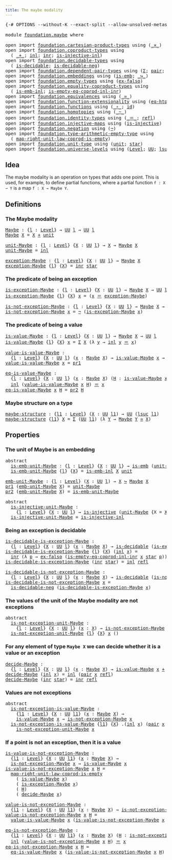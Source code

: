 ```yaml
---
title: The maybe modality
---
```


<pre class="Agda"><a id="44" class="Symbol">{-#</a> <a id="48" class="Keyword">OPTIONS</a> <a id="56" class="Pragma">--without-K</a> <a id="68" class="Pragma">--exact-split</a> <a id="82" class="Pragma">--allow-unsolved-metas</a> <a id="105" class="Symbol">#-}</a>

<a id="110" class="Keyword">module</a> <a id="117" href="foundation.maybe.html" class="Module">foundation.maybe</a> <a id="134" class="Keyword">where</a>

<a id="141" class="Keyword">open</a> <a id="146" class="Keyword">import</a> <a id="153" href="foundation.cartesian-product-types.html" class="Module">foundation.cartesian-product-types</a> <a id="188" class="Keyword">using</a> <a id="194" class="Symbol">(</a><a id="195" href="foundation-core.cartesian-product-types.html#590" class="Function Operator">_×_</a><a id="198" class="Symbol">)</a>
<a id="200" class="Keyword">open</a> <a id="205" class="Keyword">import</a> <a id="212" href="foundation.coproduct-types.html" class="Module">foundation.coproduct-types</a> <a id="239" class="Keyword">using</a>
  <a id="247" class="Symbol">(</a> <a id="249" href="foundation.coproduct-types.html#1182" class="Datatype Operator">_+_</a><a id="252" class="Symbol">;</a> <a id="254" href="foundation.coproduct-types.html#1250" class="InductiveConstructor">inl</a><a id="257" class="Symbol">;</a> <a id="259" href="foundation.coproduct-types.html#1268" class="InductiveConstructor">inr</a><a id="262" class="Symbol">;</a> <a id="264" href="foundation.coproduct-types.html#2376" class="Function">is-injective-inl</a><a id="280" class="Symbol">)</a>
<a id="282" class="Keyword">open</a> <a id="287" class="Keyword">import</a> <a id="294" href="foundation.decidable-types.html" class="Module">foundation.decidable-types</a> <a id="321" class="Keyword">using</a>
  <a id="329" class="Symbol">(</a> <a id="331" href="foundation.decidable-types.html#1915" class="Function">is-decidable</a><a id="343" class="Symbol">;</a> <a id="345" href="foundation.decidable-types.html#4731" class="Function">is-decidable-neg</a><a id="361" class="Symbol">)</a>
<a id="363" class="Keyword">open</a> <a id="368" class="Keyword">import</a> <a id="375" href="foundation.dependent-pair-types.html" class="Module">foundation.dependent-pair-types</a> <a id="407" class="Keyword">using</a> <a id="413" class="Symbol">(</a><a id="414" href="foundation-core.dependent-pair-types.html#515" class="Record">Σ</a><a id="415" class="Symbol">;</a> <a id="417" href="foundation-core.dependent-pair-types.html#588" class="InductiveConstructor">pair</a><a id="421" class="Symbol">;</a> <a id="423" href="foundation-core.dependent-pair-types.html#605" class="Field">pr1</a><a id="426" class="Symbol">;</a> <a id="428" href="foundation-core.dependent-pair-types.html#617" class="Field">pr2</a><a id="431" class="Symbol">)</a>
<a id="433" class="Keyword">open</a> <a id="438" class="Keyword">import</a> <a id="445" href="foundation.embeddings.html" class="Module">foundation.embeddings</a> <a id="467" class="Keyword">using</a> <a id="473" class="Symbol">(</a><a id="474" href="foundation-core.embeddings.html#992" class="Function">is-emb</a><a id="480" class="Symbol">;</a> <a id="482" href="foundation-core.embeddings.html#1074" class="Function Operator">_↪_</a><a id="485" class="Symbol">)</a>
<a id="487" class="Keyword">open</a> <a id="492" class="Keyword">import</a> <a id="499" href="foundation.empty-types.html" class="Module">foundation.empty-types</a> <a id="522" class="Keyword">using</a> <a id="528" class="Symbol">(</a><a id="529" href="foundation-core.empty-types.html#1160" class="Function">ex-falso</a><a id="537" class="Symbol">)</a>
<a id="539" class="Keyword">open</a> <a id="544" class="Keyword">import</a> <a id="551" href="foundation.equality-coproduct-types.html" class="Module">foundation.equality-coproduct-types</a> <a id="587" class="Keyword">using</a>
  <a id="595" class="Symbol">(</a> <a id="597" href="foundation.equality-coproduct-types.html#8367" class="Function">is-emb-inl</a><a id="607" class="Symbol">;</a> <a id="609" href="foundation.equality-coproduct-types.html#5941" class="Function">is-empty-eq-coprod-inl-inr</a><a id="635" class="Symbol">)</a>
<a id="637" class="Keyword">open</a> <a id="642" class="Keyword">import</a> <a id="649" href="foundation.equivalences.html" class="Module">foundation.equivalences</a> <a id="673" class="Keyword">using</a> <a id="679" class="Symbol">(</a><a id="680" href="foundation-core.equivalences.html#1621" class="Function Operator">_≃_</a><a id="683" class="Symbol">)</a>
<a id="685" class="Keyword">open</a> <a id="690" class="Keyword">import</a> <a id="697" href="foundation.function-extensionality.html" class="Module">foundation.function-extensionality</a> <a id="732" class="Keyword">using</a> <a id="738" class="Symbol">(</a><a id="739" href="foundation-core.function-extensionality.html#1463" class="Function">eq-htpy</a><a id="746" class="Symbol">)</a>
<a id="748" class="Keyword">open</a> <a id="753" class="Keyword">import</a> <a id="760" href="foundation.functions.html" class="Module">foundation.functions</a> <a id="781" class="Keyword">using</a> <a id="787" class="Symbol">(</a><a id="788" href="foundation-core.functions.html#420" class="Function Operator">_∘_</a><a id="791" class="Symbol">;</a> <a id="793" href="foundation-core.functions.html#322" class="Function">id</a><a id="795" class="Symbol">)</a>
<a id="797" class="Keyword">open</a> <a id="802" class="Keyword">import</a> <a id="809" href="foundation.homotopies.html" class="Module">foundation.homotopies</a> <a id="831" class="Keyword">using</a> <a id="837" class="Symbol">(</a><a id="838" href="foundation-core.homotopies.html#1249" class="Function Operator">_~_</a><a id="841" class="Symbol">)</a>
<a id="843" class="Keyword">open</a> <a id="848" class="Keyword">import</a> <a id="855" href="foundation.identity-types.html" class="Module">foundation.identity-types</a> <a id="881" class="Keyword">using</a> <a id="887" class="Symbol">(</a><a id="888" href="foundation-core.identity-types.html#1865" class="Function Operator">_＝_</a><a id="891" class="Symbol">;</a> <a id="893" href="foundation-core.identity-types.html#1820" class="InductiveConstructor">refl</a><a id="897" class="Symbol">)</a>
<a id="899" class="Keyword">open</a> <a id="904" class="Keyword">import</a> <a id="911" href="foundation.injective-maps.html" class="Module">foundation.injective-maps</a> <a id="937" class="Keyword">using</a> <a id="943" class="Symbol">(</a><a id="944" href="foundation.injective-maps.html#1453" class="Function">is-injective</a><a id="956" class="Symbol">)</a>
<a id="958" class="Keyword">open</a> <a id="963" class="Keyword">import</a> <a id="970" href="foundation.negation.html" class="Module">foundation.negation</a> <a id="990" class="Keyword">using</a> <a id="996" class="Symbol">(</a><a id="997" href="foundation-core.negation.html#465" class="Function">¬</a><a id="998" class="Symbol">)</a>
<a id="1000" class="Keyword">open</a> <a id="1005" class="Keyword">import</a> <a id="1012" href="foundation.type-arithmetic-empty-type.html" class="Module">foundation.type-arithmetic-empty-type</a> <a id="1050" class="Keyword">using</a>
  <a id="1058" class="Symbol">(</a> <a id="1060" href="foundation.type-arithmetic-empty-type.html#7661" class="Function">map-right-unit-law-coprod-is-empty</a><a id="1094" class="Symbol">)</a>
<a id="1096" class="Keyword">open</a> <a id="1101" class="Keyword">import</a> <a id="1108" href="foundation.unit-type.html" class="Module">foundation.unit-type</a> <a id="1129" class="Keyword">using</a> <a id="1135" class="Symbol">(</a><a id="1136" href="foundation.unit-type.html#1084" class="Datatype">unit</a><a id="1140" class="Symbol">;</a> <a id="1142" href="foundation.unit-type.html#1108" class="InductiveConstructor">star</a><a id="1146" class="Symbol">)</a>
<a id="1148" class="Keyword">open</a> <a id="1153" class="Keyword">import</a> <a id="1160" href="foundation.universe-levels.html" class="Module">foundation.universe-levels</a> <a id="1187" class="Keyword">using</a> <a id="1193" class="Symbol">(</a><a id="1194" href="Agda.Primitive.html#597" class="Postulate">Level</a><a id="1199" class="Symbol">;</a> <a id="1201" href="foundation-core.universe-levels.html#235" class="Primitive">UU</a><a id="1203" class="Symbol">;</a> <a id="1205" href="Agda.Primitive.html#780" class="Primitive">lsuc</a><a id="1209" class="Symbol">)</a>
</pre>
## Idea

The maybe modality is an operation on types that adds one point. This is used, for example, to define partial functions, where a partial function `f : X ⇀ Y` is a map `f : X → Maybe Y`.

## Definitions

### The Maybe modality

<pre class="Agda"><a id="Maybe"></a><a id="1460" href="foundation.maybe.html#1460" class="Function">Maybe</a> <a id="1466" class="Symbol">:</a> <a id="1468" class="Symbol">{</a><a id="1469" href="foundation.maybe.html#1469" class="Bound">l</a> <a id="1471" class="Symbol">:</a> <a id="1473" href="Agda.Primitive.html#597" class="Postulate">Level</a><a id="1478" class="Symbol">}</a> <a id="1480" class="Symbol">→</a> <a id="1482" href="foundation-core.universe-levels.html#235" class="Primitive">UU</a> <a id="1485" href="foundation.maybe.html#1469" class="Bound">l</a> <a id="1487" class="Symbol">→</a> <a id="1489" href="foundation-core.universe-levels.html#235" class="Primitive">UU</a> <a id="1492" href="foundation.maybe.html#1469" class="Bound">l</a>
<a id="1494" href="foundation.maybe.html#1460" class="Function">Maybe</a> <a id="1500" href="foundation.maybe.html#1500" class="Bound">X</a> <a id="1502" class="Symbol">=</a> <a id="1504" href="foundation.maybe.html#1500" class="Bound">X</a> <a id="1506" href="foundation.coproduct-types.html#1182" class="Datatype Operator">+</a> <a id="1508" href="foundation.unit-type.html#1084" class="Datatype">unit</a>

<a id="unit-Maybe"></a><a id="1514" href="foundation.maybe.html#1514" class="Function">unit-Maybe</a> <a id="1525" class="Symbol">:</a> <a id="1527" class="Symbol">{</a><a id="1528" href="foundation.maybe.html#1528" class="Bound">l</a> <a id="1530" class="Symbol">:</a> <a id="1532" href="Agda.Primitive.html#597" class="Postulate">Level</a><a id="1537" class="Symbol">}</a> <a id="1539" class="Symbol">{</a><a id="1540" href="foundation.maybe.html#1540" class="Bound">X</a> <a id="1542" class="Symbol">:</a> <a id="1544" href="foundation-core.universe-levels.html#235" class="Primitive">UU</a> <a id="1547" href="foundation.maybe.html#1528" class="Bound">l</a><a id="1548" class="Symbol">}</a> <a id="1550" class="Symbol">→</a> <a id="1552" href="foundation.maybe.html#1540" class="Bound">X</a> <a id="1554" class="Symbol">→</a> <a id="1556" href="foundation.maybe.html#1460" class="Function">Maybe</a> <a id="1562" href="foundation.maybe.html#1540" class="Bound">X</a>
<a id="1564" href="foundation.maybe.html#1514" class="Function">unit-Maybe</a> <a id="1575" class="Symbol">=</a> <a id="1577" href="foundation.coproduct-types.html#1250" class="InductiveConstructor">inl</a>

<a id="exception-Maybe"></a><a id="1582" href="foundation.maybe.html#1582" class="Function">exception-Maybe</a> <a id="1598" class="Symbol">:</a> <a id="1600" class="Symbol">{</a><a id="1601" href="foundation.maybe.html#1601" class="Bound">l</a> <a id="1603" class="Symbol">:</a> <a id="1605" href="Agda.Primitive.html#597" class="Postulate">Level</a><a id="1610" class="Symbol">}</a> <a id="1612" class="Symbol">{</a><a id="1613" href="foundation.maybe.html#1613" class="Bound">X</a> <a id="1615" class="Symbol">:</a> <a id="1617" href="foundation-core.universe-levels.html#235" class="Primitive">UU</a> <a id="1620" href="foundation.maybe.html#1601" class="Bound">l</a><a id="1621" class="Symbol">}</a> <a id="1623" class="Symbol">→</a> <a id="1625" href="foundation.maybe.html#1460" class="Function">Maybe</a> <a id="1631" href="foundation.maybe.html#1613" class="Bound">X</a>
<a id="1633" href="foundation.maybe.html#1582" class="Function">exception-Maybe</a> <a id="1649" class="Symbol">{</a><a id="1650" href="foundation.maybe.html#1650" class="Bound">l</a><a id="1651" class="Symbol">}</a> <a id="1653" class="Symbol">{</a><a id="1654" href="foundation.maybe.html#1654" class="Bound">X</a><a id="1655" class="Symbol">}</a> <a id="1657" class="Symbol">=</a> <a id="1659" href="foundation.coproduct-types.html#1268" class="InductiveConstructor">inr</a> <a id="1663" href="foundation.unit-type.html#1108" class="InductiveConstructor">star</a>
</pre>
### The predicate of being an exception

<pre class="Agda"><a id="is-exception-Maybe"></a><a id="1722" href="foundation.maybe.html#1722" class="Function">is-exception-Maybe</a> <a id="1741" class="Symbol">:</a> <a id="1743" class="Symbol">{</a><a id="1744" href="foundation.maybe.html#1744" class="Bound">l</a> <a id="1746" class="Symbol">:</a> <a id="1748" href="Agda.Primitive.html#597" class="Postulate">Level</a><a id="1753" class="Symbol">}</a> <a id="1755" class="Symbol">{</a><a id="1756" href="foundation.maybe.html#1756" class="Bound">X</a> <a id="1758" class="Symbol">:</a> <a id="1760" href="foundation-core.universe-levels.html#235" class="Primitive">UU</a> <a id="1763" href="foundation.maybe.html#1744" class="Bound">l</a><a id="1764" class="Symbol">}</a> <a id="1766" class="Symbol">→</a> <a id="1768" href="foundation.maybe.html#1460" class="Function">Maybe</a> <a id="1774" href="foundation.maybe.html#1756" class="Bound">X</a> <a id="1776" class="Symbol">→</a> <a id="1778" href="foundation-core.universe-levels.html#235" class="Primitive">UU</a> <a id="1781" href="foundation.maybe.html#1744" class="Bound">l</a>
<a id="1783" href="foundation.maybe.html#1722" class="Function">is-exception-Maybe</a> <a id="1802" class="Symbol">{</a><a id="1803" href="foundation.maybe.html#1803" class="Bound">l</a><a id="1804" class="Symbol">}</a> <a id="1806" class="Symbol">{</a><a id="1807" href="foundation.maybe.html#1807" class="Bound">X</a><a id="1808" class="Symbol">}</a> <a id="1810" href="foundation.maybe.html#1810" class="Bound">x</a> <a id="1812" class="Symbol">=</a> <a id="1814" class="Symbol">(</a><a id="1815" href="foundation.maybe.html#1810" class="Bound">x</a> <a id="1817" href="foundation-core.identity-types.html#1865" class="Function Operator">＝</a> <a id="1819" href="foundation.maybe.html#1582" class="Function">exception-Maybe</a><a id="1834" class="Symbol">)</a>

<a id="is-not-exception-Maybe"></a><a id="1837" href="foundation.maybe.html#1837" class="Function">is-not-exception-Maybe</a> <a id="1860" class="Symbol">:</a> <a id="1862" class="Symbol">{</a><a id="1863" href="foundation.maybe.html#1863" class="Bound">l</a> <a id="1865" class="Symbol">:</a> <a id="1867" href="Agda.Primitive.html#597" class="Postulate">Level</a><a id="1872" class="Symbol">}</a> <a id="1874" class="Symbol">{</a><a id="1875" href="foundation.maybe.html#1875" class="Bound">X</a> <a id="1877" class="Symbol">:</a> <a id="1879" href="foundation-core.universe-levels.html#235" class="Primitive">UU</a> <a id="1882" href="foundation.maybe.html#1863" class="Bound">l</a><a id="1883" class="Symbol">}</a> <a id="1885" class="Symbol">→</a> <a id="1887" href="foundation.maybe.html#1460" class="Function">Maybe</a> <a id="1893" href="foundation.maybe.html#1875" class="Bound">X</a> <a id="1895" class="Symbol">→</a> <a id="1897" href="foundation-core.universe-levels.html#235" class="Primitive">UU</a> <a id="1900" href="foundation.maybe.html#1863" class="Bound">l</a>
<a id="1902" href="foundation.maybe.html#1837" class="Function">is-not-exception-Maybe</a> <a id="1925" href="foundation.maybe.html#1925" class="Bound">x</a> <a id="1927" class="Symbol">=</a> <a id="1929" href="foundation-core.negation.html#465" class="Function">¬</a> <a id="1931" class="Symbol">(</a><a id="1932" href="foundation.maybe.html#1722" class="Function">is-exception-Maybe</a> <a id="1951" href="foundation.maybe.html#1925" class="Bound">x</a><a id="1952" class="Symbol">)</a>
</pre>
### The predicate of being a value

<pre class="Agda"><a id="is-value-Maybe"></a><a id="2003" href="foundation.maybe.html#2003" class="Function">is-value-Maybe</a> <a id="2018" class="Symbol">:</a> <a id="2020" class="Symbol">{</a><a id="2021" href="foundation.maybe.html#2021" class="Bound">l</a> <a id="2023" class="Symbol">:</a> <a id="2025" href="Agda.Primitive.html#597" class="Postulate">Level</a><a id="2030" class="Symbol">}</a> <a id="2032" class="Symbol">{</a><a id="2033" href="foundation.maybe.html#2033" class="Bound">X</a> <a id="2035" class="Symbol">:</a> <a id="2037" href="foundation-core.universe-levels.html#235" class="Primitive">UU</a> <a id="2040" href="foundation.maybe.html#2021" class="Bound">l</a><a id="2041" class="Symbol">}</a> <a id="2043" class="Symbol">→</a> <a id="2045" href="foundation.maybe.html#1460" class="Function">Maybe</a> <a id="2051" href="foundation.maybe.html#2033" class="Bound">X</a> <a id="2053" class="Symbol">→</a> <a id="2055" href="foundation-core.universe-levels.html#235" class="Primitive">UU</a> <a id="2058" href="foundation.maybe.html#2021" class="Bound">l</a>
<a id="2060" href="foundation.maybe.html#2003" class="Function">is-value-Maybe</a> <a id="2075" class="Symbol">{</a><a id="2076" href="foundation.maybe.html#2076" class="Bound">l</a><a id="2077" class="Symbol">}</a> <a id="2079" class="Symbol">{</a><a id="2080" href="foundation.maybe.html#2080" class="Bound">X</a><a id="2081" class="Symbol">}</a> <a id="2083" href="foundation.maybe.html#2083" class="Bound">x</a> <a id="2085" class="Symbol">=</a> <a id="2087" href="foundation-core.dependent-pair-types.html#515" class="Record">Σ</a> <a id="2089" href="foundation.maybe.html#2080" class="Bound">X</a> <a id="2091" class="Symbol">(λ</a> <a id="2094" href="foundation.maybe.html#2094" class="Bound">y</a> <a id="2096" class="Symbol">→</a> <a id="2098" href="foundation.coproduct-types.html#1250" class="InductiveConstructor">inl</a> <a id="2102" href="foundation.maybe.html#2094" class="Bound">y</a> <a id="2104" href="foundation-core.identity-types.html#1865" class="Function Operator">＝</a> <a id="2106" href="foundation.maybe.html#2083" class="Bound">x</a><a id="2107" class="Symbol">)</a>

<a id="value-is-value-Maybe"></a><a id="2110" href="foundation.maybe.html#2110" class="Function">value-is-value-Maybe</a> <a id="2131" class="Symbol">:</a>
  <a id="2135" class="Symbol">{</a><a id="2136" href="foundation.maybe.html#2136" class="Bound">l</a> <a id="2138" class="Symbol">:</a> <a id="2140" href="Agda.Primitive.html#597" class="Postulate">Level</a><a id="2145" class="Symbol">}</a> <a id="2147" class="Symbol">{</a><a id="2148" href="foundation.maybe.html#2148" class="Bound">X</a> <a id="2150" class="Symbol">:</a> <a id="2152" href="foundation-core.universe-levels.html#235" class="Primitive">UU</a> <a id="2155" href="foundation.maybe.html#2136" class="Bound">l</a><a id="2156" class="Symbol">}</a> <a id="2158" class="Symbol">(</a><a id="2159" href="foundation.maybe.html#2159" class="Bound">x</a> <a id="2161" class="Symbol">:</a> <a id="2163" href="foundation.maybe.html#1460" class="Function">Maybe</a> <a id="2169" href="foundation.maybe.html#2148" class="Bound">X</a><a id="2170" class="Symbol">)</a> <a id="2172" class="Symbol">→</a> <a id="2174" href="foundation.maybe.html#2003" class="Function">is-value-Maybe</a> <a id="2189" href="foundation.maybe.html#2159" class="Bound">x</a> <a id="2191" class="Symbol">→</a> <a id="2193" href="foundation.maybe.html#2148" class="Bound">X</a>
<a id="2195" href="foundation.maybe.html#2110" class="Function">value-is-value-Maybe</a> <a id="2216" href="foundation.maybe.html#2216" class="Bound">x</a> <a id="2218" class="Symbol">=</a> <a id="2220" href="foundation-core.dependent-pair-types.html#605" class="Field">pr1</a>

<a id="eq-is-value-Maybe"></a><a id="2225" href="foundation.maybe.html#2225" class="Function">eq-is-value-Maybe</a> <a id="2243" class="Symbol">:</a>
  <a id="2247" class="Symbol">{</a><a id="2248" href="foundation.maybe.html#2248" class="Bound">l</a> <a id="2250" class="Symbol">:</a> <a id="2252" href="Agda.Primitive.html#597" class="Postulate">Level</a><a id="2257" class="Symbol">}</a> <a id="2259" class="Symbol">{</a><a id="2260" href="foundation.maybe.html#2260" class="Bound">X</a> <a id="2262" class="Symbol">:</a> <a id="2264" href="foundation-core.universe-levels.html#235" class="Primitive">UU</a> <a id="2267" href="foundation.maybe.html#2248" class="Bound">l</a><a id="2268" class="Symbol">}</a> <a id="2270" class="Symbol">(</a><a id="2271" href="foundation.maybe.html#2271" class="Bound">x</a> <a id="2273" class="Symbol">:</a> <a id="2275" href="foundation.maybe.html#1460" class="Function">Maybe</a> <a id="2281" href="foundation.maybe.html#2260" class="Bound">X</a><a id="2282" class="Symbol">)</a> <a id="2284" class="Symbol">(</a><a id="2285" href="foundation.maybe.html#2285" class="Bound">H</a> <a id="2287" class="Symbol">:</a> <a id="2289" href="foundation.maybe.html#2003" class="Function">is-value-Maybe</a> <a id="2304" href="foundation.maybe.html#2271" class="Bound">x</a><a id="2305" class="Symbol">)</a> <a id="2307" class="Symbol">→</a>
  <a id="2311" href="foundation.coproduct-types.html#1250" class="InductiveConstructor">inl</a> <a id="2315" class="Symbol">(</a><a id="2316" href="foundation.maybe.html#2110" class="Function">value-is-value-Maybe</a> <a id="2337" href="foundation.maybe.html#2271" class="Bound">x</a> <a id="2339" href="foundation.maybe.html#2285" class="Bound">H</a><a id="2340" class="Symbol">)</a> <a id="2342" href="foundation-core.identity-types.html#1865" class="Function Operator">＝</a> <a id="2344" href="foundation.maybe.html#2271" class="Bound">x</a>
<a id="2346" href="foundation.maybe.html#2225" class="Function">eq-is-value-Maybe</a> <a id="2364" href="foundation.maybe.html#2364" class="Bound">x</a> <a id="2366" href="foundation.maybe.html#2366" class="Bound">H</a> <a id="2368" class="Symbol">=</a> <a id="2370" href="foundation-core.dependent-pair-types.html#617" class="Field">pr2</a> <a id="2374" href="foundation.maybe.html#2366" class="Bound">H</a>
</pre>
### Maybe structure on a type

<pre class="Agda"><a id="maybe-structure"></a><a id="2420" href="foundation.maybe.html#2420" class="Function">maybe-structure</a> <a id="2436" class="Symbol">:</a> <a id="2438" class="Symbol">{</a><a id="2439" href="foundation.maybe.html#2439" class="Bound">l1</a> <a id="2442" class="Symbol">:</a> <a id="2444" href="Agda.Primitive.html#597" class="Postulate">Level</a><a id="2449" class="Symbol">}</a> <a id="2451" class="Symbol">(</a><a id="2452" href="foundation.maybe.html#2452" class="Bound">X</a> <a id="2454" class="Symbol">:</a> <a id="2456" href="foundation-core.universe-levels.html#235" class="Primitive">UU</a> <a id="2459" href="foundation.maybe.html#2439" class="Bound">l1</a><a id="2461" class="Symbol">)</a> <a id="2463" class="Symbol">→</a> <a id="2465" href="foundation-core.universe-levels.html#235" class="Primitive">UU</a> <a id="2468" class="Symbol">(</a><a id="2469" href="Agda.Primitive.html#780" class="Primitive">lsuc</a> <a id="2474" href="foundation.maybe.html#2439" class="Bound">l1</a><a id="2476" class="Symbol">)</a>
<a id="2478" href="foundation.maybe.html#2420" class="Function">maybe-structure</a> <a id="2494" class="Symbol">{</a><a id="2495" href="foundation.maybe.html#2495" class="Bound">l1</a><a id="2497" class="Symbol">}</a> <a id="2499" href="foundation.maybe.html#2499" class="Bound">X</a> <a id="2501" class="Symbol">=</a> <a id="2503" href="foundation-core.dependent-pair-types.html#515" class="Record">Σ</a> <a id="2505" class="Symbol">(</a><a id="2506" href="foundation-core.universe-levels.html#235" class="Primitive">UU</a> <a id="2509" href="foundation.maybe.html#2495" class="Bound">l1</a><a id="2511" class="Symbol">)</a> <a id="2513" class="Symbol">(λ</a> <a id="2516" href="foundation.maybe.html#2516" class="Bound">Y</a> <a id="2518" class="Symbol">→</a> <a id="2520" href="foundation.maybe.html#1460" class="Function">Maybe</a> <a id="2526" href="foundation.maybe.html#2516" class="Bound">Y</a> <a id="2528" href="foundation-core.equivalences.html#1621" class="Function Operator">≃</a> <a id="2530" href="foundation.maybe.html#2499" class="Bound">X</a><a id="2531" class="Symbol">)</a>
</pre>
## Properties

### The unit of Maybe is an embedding

<pre class="Agda"><a id="2600" class="Keyword">abstract</a>
  <a id="is-emb-unit-Maybe"></a><a id="2611" href="foundation.maybe.html#2611" class="Function">is-emb-unit-Maybe</a> <a id="2629" class="Symbol">:</a> <a id="2631" class="Symbol">{</a><a id="2632" href="foundation.maybe.html#2632" class="Bound">l</a> <a id="2634" class="Symbol">:</a> <a id="2636" href="Agda.Primitive.html#597" class="Postulate">Level</a><a id="2641" class="Symbol">}</a> <a id="2643" class="Symbol">{</a><a id="2644" href="foundation.maybe.html#2644" class="Bound">X</a> <a id="2646" class="Symbol">:</a> <a id="2648" href="foundation-core.universe-levels.html#235" class="Primitive">UU</a> <a id="2651" href="foundation.maybe.html#2632" class="Bound">l</a><a id="2652" class="Symbol">}</a> <a id="2654" class="Symbol">→</a> <a id="2656" href="foundation-core.embeddings.html#992" class="Function">is-emb</a> <a id="2663" class="Symbol">(</a><a id="2664" href="foundation.maybe.html#1514" class="Function">unit-Maybe</a> <a id="2675" class="Symbol">{</a><a id="2676" class="Argument">X</a> <a id="2678" class="Symbol">=</a> <a id="2680" href="foundation.maybe.html#2644" class="Bound">X</a><a id="2681" class="Symbol">})</a>
  <a id="2686" href="foundation.maybe.html#2611" class="Function">is-emb-unit-Maybe</a> <a id="2704" class="Symbol">{</a><a id="2705" href="foundation.maybe.html#2705" class="Bound">l</a><a id="2706" class="Symbol">}</a> <a id="2708" class="Symbol">{</a><a id="2709" href="foundation.maybe.html#2709" class="Bound">X</a><a id="2710" class="Symbol">}</a> <a id="2712" class="Symbol">=</a> <a id="2714" href="foundation.equality-coproduct-types.html#8367" class="Function">is-emb-inl</a> <a id="2725" href="foundation.maybe.html#2709" class="Bound">X</a> <a id="2727" href="foundation.unit-type.html#1084" class="Datatype">unit</a>

<a id="emb-unit-Maybe"></a><a id="2733" href="foundation.maybe.html#2733" class="Function">emb-unit-Maybe</a> <a id="2748" class="Symbol">:</a> <a id="2750" class="Symbol">{</a><a id="2751" href="foundation.maybe.html#2751" class="Bound">l</a> <a id="2753" class="Symbol">:</a> <a id="2755" href="Agda.Primitive.html#597" class="Postulate">Level</a><a id="2760" class="Symbol">}</a> <a id="2762" class="Symbol">(</a><a id="2763" href="foundation.maybe.html#2763" class="Bound">X</a> <a id="2765" class="Symbol">:</a> <a id="2767" href="foundation-core.universe-levels.html#235" class="Primitive">UU</a> <a id="2770" href="foundation.maybe.html#2751" class="Bound">l</a><a id="2771" class="Symbol">)</a> <a id="2773" class="Symbol">→</a> <a id="2775" href="foundation.maybe.html#2763" class="Bound">X</a> <a id="2777" href="foundation-core.embeddings.html#1074" class="Function Operator">↪</a> <a id="2779" href="foundation.maybe.html#1460" class="Function">Maybe</a> <a id="2785" href="foundation.maybe.html#2763" class="Bound">X</a>
<a id="2787" href="foundation-core.dependent-pair-types.html#605" class="Field">pr1</a> <a id="2791" class="Symbol">(</a><a id="2792" href="foundation.maybe.html#2733" class="Function">emb-unit-Maybe</a> <a id="2807" href="foundation.maybe.html#2807" class="Bound">X</a><a id="2808" class="Symbol">)</a> <a id="2810" class="Symbol">=</a> <a id="2812" href="foundation.maybe.html#1514" class="Function">unit-Maybe</a>
<a id="2823" href="foundation-core.dependent-pair-types.html#617" class="Field">pr2</a> <a id="2827" class="Symbol">(</a><a id="2828" href="foundation.maybe.html#2733" class="Function">emb-unit-Maybe</a> <a id="2843" href="foundation.maybe.html#2843" class="Bound">X</a><a id="2844" class="Symbol">)</a> <a id="2846" class="Symbol">=</a> <a id="2848" href="foundation.maybe.html#2611" class="Function">is-emb-unit-Maybe</a>

<a id="2867" class="Keyword">abstract</a>
  <a id="is-injective-unit-Maybe"></a><a id="2878" href="foundation.maybe.html#2878" class="Function">is-injective-unit-Maybe</a> <a id="2902" class="Symbol">:</a>
    <a id="2908" class="Symbol">{</a><a id="2909" href="foundation.maybe.html#2909" class="Bound">l</a> <a id="2911" class="Symbol">:</a> <a id="2913" href="Agda.Primitive.html#597" class="Postulate">Level</a><a id="2918" class="Symbol">}</a> <a id="2920" class="Symbol">{</a><a id="2921" href="foundation.maybe.html#2921" class="Bound">X</a> <a id="2923" class="Symbol">:</a> <a id="2925" href="foundation-core.universe-levels.html#235" class="Primitive">UU</a> <a id="2928" href="foundation.maybe.html#2909" class="Bound">l</a><a id="2929" class="Symbol">}</a> <a id="2931" class="Symbol">→</a> <a id="2933" href="foundation.injective-maps.html#1453" class="Function">is-injective</a> <a id="2946" class="Symbol">(</a><a id="2947" href="foundation.maybe.html#1514" class="Function">unit-Maybe</a> <a id="2958" class="Symbol">{</a><a id="2959" class="Argument">X</a> <a id="2961" class="Symbol">=</a> <a id="2963" href="foundation.maybe.html#2921" class="Bound">X</a><a id="2964" class="Symbol">})</a>
  <a id="2969" href="foundation.maybe.html#2878" class="Function">is-injective-unit-Maybe</a> <a id="2993" class="Symbol">=</a> <a id="2995" href="foundation.coproduct-types.html#2376" class="Function">is-injective-inl</a>
</pre>
### Being an exception is decidable

<pre class="Agda"><a id="is-decidable-is-exception-Maybe"></a><a id="3062" href="foundation.maybe.html#3062" class="Function">is-decidable-is-exception-Maybe</a> <a id="3094" class="Symbol">:</a>
  <a id="3098" class="Symbol">{</a><a id="3099" href="foundation.maybe.html#3099" class="Bound">l</a> <a id="3101" class="Symbol">:</a> <a id="3103" href="Agda.Primitive.html#597" class="Postulate">Level</a><a id="3108" class="Symbol">}</a> <a id="3110" class="Symbol">{</a><a id="3111" href="foundation.maybe.html#3111" class="Bound">X</a> <a id="3113" class="Symbol">:</a> <a id="3115" href="foundation-core.universe-levels.html#235" class="Primitive">UU</a> <a id="3118" href="foundation.maybe.html#3099" class="Bound">l</a><a id="3119" class="Symbol">}</a> <a id="3121" class="Symbol">(</a><a id="3122" href="foundation.maybe.html#3122" class="Bound">x</a> <a id="3124" class="Symbol">:</a> <a id="3126" href="foundation.maybe.html#1460" class="Function">Maybe</a> <a id="3132" href="foundation.maybe.html#3111" class="Bound">X</a><a id="3133" class="Symbol">)</a> <a id="3135" class="Symbol">→</a> <a id="3137" href="foundation.decidable-types.html#1915" class="Function">is-decidable</a> <a id="3150" class="Symbol">(</a><a id="3151" href="foundation.maybe.html#1722" class="Function">is-exception-Maybe</a> <a id="3170" href="foundation.maybe.html#3122" class="Bound">x</a><a id="3171" class="Symbol">)</a>
<a id="3173" href="foundation.maybe.html#3062" class="Function">is-decidable-is-exception-Maybe</a> <a id="3205" class="Symbol">{</a><a id="3206" href="foundation.maybe.html#3206" class="Bound">l</a><a id="3207" class="Symbol">}</a> <a id="3209" class="Symbol">{</a><a id="3210" href="foundation.maybe.html#3210" class="Bound">X</a><a id="3211" class="Symbol">}</a> <a id="3213" class="Symbol">(</a><a id="3214" href="foundation.coproduct-types.html#1250" class="InductiveConstructor">inl</a> <a id="3218" href="foundation.maybe.html#3218" class="Bound">x</a><a id="3219" class="Symbol">)</a> <a id="3221" class="Symbol">=</a>
  <a id="3225" href="foundation.coproduct-types.html#1268" class="InductiveConstructor">inr</a> <a id="3229" class="Symbol">(λ</a> <a id="3232" href="foundation.maybe.html#3232" class="Bound">p</a> <a id="3234" class="Symbol">→</a> <a id="3236" href="foundation-core.empty-types.html#1160" class="Function">ex-falso</a> <a id="3245" class="Symbol">(</a><a id="3246" href="foundation.equality-coproduct-types.html#5941" class="Function">is-empty-eq-coprod-inl-inr</a> <a id="3273" href="foundation.maybe.html#3218" class="Bound">x</a> <a id="3275" href="foundation.unit-type.html#1108" class="InductiveConstructor">star</a> <a id="3280" href="foundation.maybe.html#3232" class="Bound">p</a><a id="3281" class="Symbol">))</a>
<a id="3284" href="foundation.maybe.html#3062" class="Function">is-decidable-is-exception-Maybe</a> <a id="3316" class="Symbol">(</a><a id="3317" href="foundation.coproduct-types.html#1268" class="InductiveConstructor">inr</a> <a id="3321" href="foundation.unit-type.html#1108" class="InductiveConstructor">star</a><a id="3325" class="Symbol">)</a> <a id="3327" class="Symbol">=</a> <a id="3329" href="foundation.coproduct-types.html#1250" class="InductiveConstructor">inl</a> <a id="3333" href="foundation-core.identity-types.html#1820" class="InductiveConstructor">refl</a>

<a id="is-decidable-is-not-exception-Maybe"></a><a id="3339" href="foundation.maybe.html#3339" class="Function">is-decidable-is-not-exception-Maybe</a> <a id="3375" class="Symbol">:</a>
  <a id="3379" class="Symbol">{</a><a id="3380" href="foundation.maybe.html#3380" class="Bound">l</a> <a id="3382" class="Symbol">:</a> <a id="3384" href="Agda.Primitive.html#597" class="Postulate">Level</a><a id="3389" class="Symbol">}</a> <a id="3391" class="Symbol">{</a><a id="3392" href="foundation.maybe.html#3392" class="Bound">X</a> <a id="3394" class="Symbol">:</a> <a id="3396" href="foundation-core.universe-levels.html#235" class="Primitive">UU</a> <a id="3399" href="foundation.maybe.html#3380" class="Bound">l</a><a id="3400" class="Symbol">}</a> <a id="3402" class="Symbol">(</a><a id="3403" href="foundation.maybe.html#3403" class="Bound">x</a> <a id="3405" class="Symbol">:</a> <a id="3407" href="foundation.maybe.html#1460" class="Function">Maybe</a> <a id="3413" href="foundation.maybe.html#3392" class="Bound">X</a><a id="3414" class="Symbol">)</a> <a id="3416" class="Symbol">→</a> <a id="3418" href="foundation.decidable-types.html#1915" class="Function">is-decidable</a> <a id="3431" class="Symbol">(</a><a id="3432" href="foundation.maybe.html#1837" class="Function">is-not-exception-Maybe</a> <a id="3455" href="foundation.maybe.html#3403" class="Bound">x</a><a id="3456" class="Symbol">)</a>
<a id="3458" href="foundation.maybe.html#3339" class="Function">is-decidable-is-not-exception-Maybe</a> <a id="3494" href="foundation.maybe.html#3494" class="Bound">x</a> <a id="3496" class="Symbol">=</a>
  <a id="3500" href="foundation.decidable-types.html#4731" class="Function">is-decidable-neg</a> <a id="3517" class="Symbol">(</a><a id="3518" href="foundation.maybe.html#3062" class="Function">is-decidable-is-exception-Maybe</a> <a id="3550" href="foundation.maybe.html#3494" class="Bound">x</a><a id="3551" class="Symbol">)</a>
</pre>
### The values of the unit of the Maybe modality are not exceptions

<pre class="Agda"><a id="3635" class="Keyword">abstract</a>
  <a id="is-not-exception-unit-Maybe"></a><a id="3646" href="foundation.maybe.html#3646" class="Function">is-not-exception-unit-Maybe</a> <a id="3674" class="Symbol">:</a>
    <a id="3680" class="Symbol">{</a><a id="3681" href="foundation.maybe.html#3681" class="Bound">l</a> <a id="3683" class="Symbol">:</a> <a id="3685" href="Agda.Primitive.html#597" class="Postulate">Level</a><a id="3690" class="Symbol">}</a> <a id="3692" class="Symbol">{</a><a id="3693" href="foundation.maybe.html#3693" class="Bound">X</a> <a id="3695" class="Symbol">:</a> <a id="3697" href="foundation-core.universe-levels.html#235" class="Primitive">UU</a> <a id="3700" href="foundation.maybe.html#3681" class="Bound">l</a><a id="3701" class="Symbol">}</a> <a id="3703" class="Symbol">(</a><a id="3704" href="foundation.maybe.html#3704" class="Bound">x</a> <a id="3706" class="Symbol">:</a> <a id="3708" href="foundation.maybe.html#3693" class="Bound">X</a><a id="3709" class="Symbol">)</a> <a id="3711" class="Symbol">→</a> <a id="3713" href="foundation.maybe.html#1837" class="Function">is-not-exception-Maybe</a> <a id="3736" class="Symbol">(</a><a id="3737" href="foundation.maybe.html#1514" class="Function">unit-Maybe</a> <a id="3748" href="foundation.maybe.html#3704" class="Bound">x</a><a id="3749" class="Symbol">)</a>
  <a id="3753" href="foundation.maybe.html#3646" class="Function">is-not-exception-unit-Maybe</a> <a id="3781" class="Symbol">{</a><a id="3782" href="foundation.maybe.html#3782" class="Bound">l</a><a id="3783" class="Symbol">}</a> <a id="3785" class="Symbol">{</a><a id="3786" href="foundation.maybe.html#3786" class="Bound">X</a><a id="3787" class="Symbol">}</a> <a id="3789" href="foundation.maybe.html#3789" class="Bound">x</a> <a id="3791" class="Symbol">()</a>
</pre>
### For any element of type `Maybe X` we can decide whether it is a value or an exception

<pre class="Agda"><a id="decide-Maybe"></a><a id="3898" href="foundation.maybe.html#3898" class="Function">decide-Maybe</a> <a id="3911" class="Symbol">:</a>
  <a id="3915" class="Symbol">{</a><a id="3916" href="foundation.maybe.html#3916" class="Bound">l</a> <a id="3918" class="Symbol">:</a> <a id="3920" href="Agda.Primitive.html#597" class="Postulate">Level</a><a id="3925" class="Symbol">}</a> <a id="3927" class="Symbol">{</a><a id="3928" href="foundation.maybe.html#3928" class="Bound">X</a> <a id="3930" class="Symbol">:</a> <a id="3932" href="foundation-core.universe-levels.html#235" class="Primitive">UU</a> <a id="3935" href="foundation.maybe.html#3916" class="Bound">l</a><a id="3936" class="Symbol">}</a> <a id="3938" class="Symbol">(</a><a id="3939" href="foundation.maybe.html#3939" class="Bound">x</a> <a id="3941" class="Symbol">:</a> <a id="3943" href="foundation.maybe.html#1460" class="Function">Maybe</a> <a id="3949" href="foundation.maybe.html#3928" class="Bound">X</a><a id="3950" class="Symbol">)</a> <a id="3952" class="Symbol">→</a> <a id="3954" href="foundation.maybe.html#2003" class="Function">is-value-Maybe</a> <a id="3969" href="foundation.maybe.html#3939" class="Bound">x</a> <a id="3971" href="foundation.coproduct-types.html#1182" class="Datatype Operator">+</a> <a id="3973" href="foundation.maybe.html#1722" class="Function">is-exception-Maybe</a> <a id="3992" href="foundation.maybe.html#3939" class="Bound">x</a>
<a id="3994" href="foundation.maybe.html#3898" class="Function">decide-Maybe</a> <a id="4007" class="Symbol">(</a><a id="4008" href="foundation.coproduct-types.html#1250" class="InductiveConstructor">inl</a> <a id="4012" href="foundation.maybe.html#4012" class="Bound">x</a><a id="4013" class="Symbol">)</a> <a id="4015" class="Symbol">=</a> <a id="4017" href="foundation.coproduct-types.html#1250" class="InductiveConstructor">inl</a> <a id="4021" class="Symbol">(</a><a id="4022" href="foundation-core.dependent-pair-types.html#588" class="InductiveConstructor">pair</a> <a id="4027" href="foundation.maybe.html#4012" class="Bound">x</a> <a id="4029" href="foundation-core.identity-types.html#1820" class="InductiveConstructor">refl</a><a id="4033" class="Symbol">)</a>
<a id="4035" href="foundation.maybe.html#3898" class="Function">decide-Maybe</a> <a id="4048" class="Symbol">(</a><a id="4049" href="foundation.coproduct-types.html#1268" class="InductiveConstructor">inr</a> <a id="4053" href="foundation.unit-type.html#1108" class="InductiveConstructor">star</a><a id="4057" class="Symbol">)</a> <a id="4059" class="Symbol">=</a> <a id="4061" href="foundation.coproduct-types.html#1268" class="InductiveConstructor">inr</a> <a id="4065" href="foundation-core.identity-types.html#1820" class="InductiveConstructor">refl</a>
</pre>
### Values are not exceptions

<pre class="Agda"><a id="4114" class="Keyword">abstract</a>
  <a id="is-not-exception-is-value-Maybe"></a><a id="4125" href="foundation.maybe.html#4125" class="Function">is-not-exception-is-value-Maybe</a> <a id="4157" class="Symbol">:</a>
    <a id="4163" class="Symbol">{</a><a id="4164" href="foundation.maybe.html#4164" class="Bound">l1</a> <a id="4167" class="Symbol">:</a> <a id="4169" href="Agda.Primitive.html#597" class="Postulate">Level</a><a id="4174" class="Symbol">}</a> <a id="4176" class="Symbol">{</a><a id="4177" href="foundation.maybe.html#4177" class="Bound">X</a> <a id="4179" class="Symbol">:</a> <a id="4181" href="foundation-core.universe-levels.html#235" class="Primitive">UU</a> <a id="4184" href="foundation.maybe.html#4164" class="Bound">l1</a><a id="4186" class="Symbol">}</a> <a id="4188" class="Symbol">(</a><a id="4189" href="foundation.maybe.html#4189" class="Bound">x</a> <a id="4191" class="Symbol">:</a> <a id="4193" href="foundation.maybe.html#1460" class="Function">Maybe</a> <a id="4199" href="foundation.maybe.html#4177" class="Bound">X</a><a id="4200" class="Symbol">)</a> <a id="4202" class="Symbol">→</a>
    <a id="4208" href="foundation.maybe.html#2003" class="Function">is-value-Maybe</a> <a id="4223" href="foundation.maybe.html#4189" class="Bound">x</a> <a id="4225" class="Symbol">→</a> <a id="4227" href="foundation.maybe.html#1837" class="Function">is-not-exception-Maybe</a> <a id="4250" href="foundation.maybe.html#4189" class="Bound">x</a>
  <a id="4254" href="foundation.maybe.html#4125" class="Function">is-not-exception-is-value-Maybe</a> <a id="4286" class="Symbol">{</a><a id="4287" href="foundation.maybe.html#4287" class="Bound">l1</a><a id="4289" class="Symbol">}</a> <a id="4291" class="Symbol">{</a><a id="4292" href="foundation.maybe.html#4292" class="Bound">X</a><a id="4293" class="Symbol">}</a> <a id="4295" class="DottedPattern Symbol">.(</a><a id="4297" href="foundation.coproduct-types.html#1250" class="DottedPattern InductiveConstructor">inl</a> <a id="4301" href="foundation.maybe.html#4310" class="DottedPattern Bound">x</a><a id="4302" class="DottedPattern Symbol">)</a> <a id="4304" class="Symbol">(</a><a id="4305" href="foundation-core.dependent-pair-types.html#588" class="InductiveConstructor">pair</a> <a id="4310" href="foundation.maybe.html#4310" class="Bound">x</a> <a id="4312" href="foundation-core.identity-types.html#1820" class="InductiveConstructor">refl</a><a id="4316" class="Symbol">)</a> <a id="4318" class="Symbol">=</a>
    <a id="4324" href="foundation.maybe.html#3646" class="Function">is-not-exception-unit-Maybe</a> <a id="4352" href="foundation.maybe.html#4310" class="Bound">x</a>
</pre>
### If a point is not an exception, then it is a value

<pre class="Agda"><a id="is-value-is-not-exception-Maybe"></a><a id="4423" href="foundation.maybe.html#4423" class="Function">is-value-is-not-exception-Maybe</a> <a id="4455" class="Symbol">:</a>
  <a id="4459" class="Symbol">{</a><a id="4460" href="foundation.maybe.html#4460" class="Bound">l1</a> <a id="4463" class="Symbol">:</a> <a id="4465" href="Agda.Primitive.html#597" class="Postulate">Level</a><a id="4470" class="Symbol">}</a> <a id="4472" class="Symbol">{</a><a id="4473" href="foundation.maybe.html#4473" class="Bound">X</a> <a id="4475" class="Symbol">:</a> <a id="4477" href="foundation-core.universe-levels.html#235" class="Primitive">UU</a> <a id="4480" href="foundation.maybe.html#4460" class="Bound">l1</a><a id="4482" class="Symbol">}</a> <a id="4484" class="Symbol">(</a><a id="4485" href="foundation.maybe.html#4485" class="Bound">x</a> <a id="4487" class="Symbol">:</a> <a id="4489" href="foundation.maybe.html#1460" class="Function">Maybe</a> <a id="4495" href="foundation.maybe.html#4473" class="Bound">X</a><a id="4496" class="Symbol">)</a> <a id="4498" class="Symbol">→</a>
  <a id="4502" href="foundation.maybe.html#1837" class="Function">is-not-exception-Maybe</a> <a id="4525" href="foundation.maybe.html#4485" class="Bound">x</a> <a id="4527" class="Symbol">→</a> <a id="4529" href="foundation.maybe.html#2003" class="Function">is-value-Maybe</a> <a id="4544" href="foundation.maybe.html#4485" class="Bound">x</a>
<a id="4546" href="foundation.maybe.html#4423" class="Function">is-value-is-not-exception-Maybe</a> <a id="4578" href="foundation.maybe.html#4578" class="Bound">x</a> <a id="4580" href="foundation.maybe.html#4580" class="Bound">H</a> <a id="4582" class="Symbol">=</a>
  <a id="4586" href="foundation.type-arithmetic-empty-type.html#7661" class="Function">map-right-unit-law-coprod-is-empty</a>
    <a id="4625" class="Symbol">(</a> <a id="4627" href="foundation.maybe.html#2003" class="Function">is-value-Maybe</a> <a id="4642" href="foundation.maybe.html#4578" class="Bound">x</a><a id="4643" class="Symbol">)</a>
    <a id="4649" class="Symbol">(</a> <a id="4651" href="foundation.maybe.html#1722" class="Function">is-exception-Maybe</a> <a id="4670" href="foundation.maybe.html#4578" class="Bound">x</a><a id="4671" class="Symbol">)</a>
    <a id="4677" class="Symbol">(</a> <a id="4679" href="foundation.maybe.html#4580" class="Bound">H</a><a id="4680" class="Symbol">)</a>
    <a id="4686" class="Symbol">(</a> <a id="4688" href="foundation.maybe.html#3898" class="Function">decide-Maybe</a> <a id="4701" href="foundation.maybe.html#4578" class="Bound">x</a><a id="4702" class="Symbol">)</a>

<a id="value-is-not-exception-Maybe"></a><a id="4705" href="foundation.maybe.html#4705" class="Function">value-is-not-exception-Maybe</a> <a id="4734" class="Symbol">:</a>
  <a id="4738" class="Symbol">{</a><a id="4739" href="foundation.maybe.html#4739" class="Bound">l1</a> <a id="4742" class="Symbol">:</a> <a id="4744" href="Agda.Primitive.html#597" class="Postulate">Level</a><a id="4749" class="Symbol">}</a> <a id="4751" class="Symbol">{</a><a id="4752" href="foundation.maybe.html#4752" class="Bound">X</a> <a id="4754" class="Symbol">:</a> <a id="4756" href="foundation-core.universe-levels.html#235" class="Primitive">UU</a> <a id="4759" href="foundation.maybe.html#4739" class="Bound">l1</a><a id="4761" class="Symbol">}</a> <a id="4763" class="Symbol">(</a><a id="4764" href="foundation.maybe.html#4764" class="Bound">x</a> <a id="4766" class="Symbol">:</a> <a id="4768" href="foundation.maybe.html#1460" class="Function">Maybe</a> <a id="4774" href="foundation.maybe.html#4752" class="Bound">X</a><a id="4775" class="Symbol">)</a> <a id="4777" class="Symbol">→</a> <a id="4779" href="foundation.maybe.html#1837" class="Function">is-not-exception-Maybe</a> <a id="4802" href="foundation.maybe.html#4764" class="Bound">x</a> <a id="4804" class="Symbol">→</a> <a id="4806" href="foundation.maybe.html#4752" class="Bound">X</a>
<a id="4808" href="foundation.maybe.html#4705" class="Function">value-is-not-exception-Maybe</a> <a id="4837" href="foundation.maybe.html#4837" class="Bound">x</a> <a id="4839" href="foundation.maybe.html#4839" class="Bound">H</a> <a id="4841" class="Symbol">=</a>
  <a id="4845" href="foundation.maybe.html#2110" class="Function">value-is-value-Maybe</a> <a id="4866" href="foundation.maybe.html#4837" class="Bound">x</a> <a id="4868" class="Symbol">(</a><a id="4869" href="foundation.maybe.html#4423" class="Function">is-value-is-not-exception-Maybe</a> <a id="4901" href="foundation.maybe.html#4837" class="Bound">x</a> <a id="4903" href="foundation.maybe.html#4839" class="Bound">H</a><a id="4904" class="Symbol">)</a>

<a id="eq-is-not-exception-Maybe"></a><a id="4907" href="foundation.maybe.html#4907" class="Function">eq-is-not-exception-Maybe</a> <a id="4933" class="Symbol">:</a>
  <a id="4937" class="Symbol">{</a><a id="4938" href="foundation.maybe.html#4938" class="Bound">l1</a> <a id="4941" class="Symbol">:</a> <a id="4943" href="Agda.Primitive.html#597" class="Postulate">Level</a><a id="4948" class="Symbol">}</a> <a id="4950" class="Symbol">{</a><a id="4951" href="foundation.maybe.html#4951" class="Bound">X</a> <a id="4953" class="Symbol">:</a> <a id="4955" href="foundation-core.universe-levels.html#235" class="Primitive">UU</a> <a id="4958" href="foundation.maybe.html#4938" class="Bound">l1</a><a id="4960" class="Symbol">}</a> <a id="4962" class="Symbol">(</a><a id="4963" href="foundation.maybe.html#4963" class="Bound">x</a> <a id="4965" class="Symbol">:</a> <a id="4967" href="foundation.maybe.html#1460" class="Function">Maybe</a> <a id="4973" href="foundation.maybe.html#4951" class="Bound">X</a><a id="4974" class="Symbol">)</a> <a id="4976" class="Symbol">(</a><a id="4977" href="foundation.maybe.html#4977" class="Bound">H</a> <a id="4979" class="Symbol">:</a> <a id="4981" href="foundation.maybe.html#1837" class="Function">is-not-exception-Maybe</a> <a id="5004" href="foundation.maybe.html#4963" class="Bound">x</a><a id="5005" class="Symbol">)</a> <a id="5007" class="Symbol">→</a>
  <a id="5011" href="foundation.coproduct-types.html#1250" class="InductiveConstructor">inl</a> <a id="5015" class="Symbol">(</a><a id="5016" href="foundation.maybe.html#4705" class="Function">value-is-not-exception-Maybe</a> <a id="5045" href="foundation.maybe.html#4963" class="Bound">x</a> <a id="5047" href="foundation.maybe.html#4977" class="Bound">H</a><a id="5048" class="Symbol">)</a> <a id="5050" href="foundation-core.identity-types.html#1865" class="Function Operator">＝</a> <a id="5052" href="foundation.maybe.html#4963" class="Bound">x</a>
<a id="5054" href="foundation.maybe.html#4907" class="Function">eq-is-not-exception-Maybe</a> <a id="5080" href="foundation.maybe.html#5080" class="Bound">x</a> <a id="5082" href="foundation.maybe.html#5082" class="Bound">H</a> <a id="5084" class="Symbol">=</a>
  <a id="5088" href="foundation.maybe.html#2225" class="Function">eq-is-value-Maybe</a> <a id="5106" href="foundation.maybe.html#5080" class="Bound">x</a> <a id="5108" class="Symbol">(</a><a id="5109" href="foundation.maybe.html#4423" class="Function">is-value-is-not-exception-Maybe</a> <a id="5141" href="foundation.maybe.html#5080" class="Bound">x</a> <a id="5143" href="foundation.maybe.html#5082" class="Bound">H</a><a id="5144" class="Symbol">)</a>
</pre>